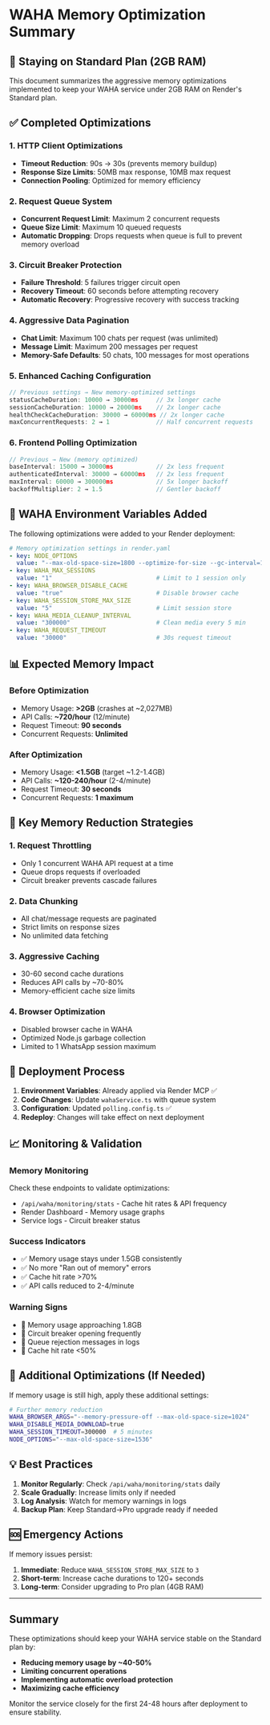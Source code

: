 # WAHA Memory Optimization Summary
## 🎯 **Staying on Standard Plan (2GB RAM)**

This document summarizes the aggressive memory optimizations implemented to keep your WAHA service under 2GB RAM on Render's Standard plan.

## **✅ Completed Optimizations**

### **1. HTTP Client Optimizations**
- **Timeout Reduction**: 90s → 30s (prevents memory buildup)
- **Response Size Limits**: 50MB max response, 10MB max request
- **Connection Pooling**: Optimized for memory efficiency

### **2. Request Queue System**
- **Concurrent Request Limit**: Maximum 2 concurrent requests
- **Queue Size Limit**: Maximum 10 queued requests
- **Automatic Dropping**: Drops requests when queue is full to prevent memory overload

### **3. Circuit Breaker Protection**
- **Failure Threshold**: 5 failures trigger circuit open
- **Recovery Timeout**: 60 seconds before attempting recovery
- **Automatic Recovery**: Progressive recovery with success tracking

### **4. Aggressive Data Pagination**
- **Chat Limit**: Maximum 100 chats per request (was unlimited)
- **Message Limit**: Maximum 200 messages per request
- **Memory-Safe Defaults**: 50 chats, 100 messages for most operations

### **5. Enhanced Caching Configuration**
```typescript
// Previous settings → New memory-optimized settings
statusCacheDuration: 10000 → 30000ms     // 3x longer cache
sessionCacheDuration: 10000 → 20000ms    // 2x longer cache  
healthCheckCacheDuration: 30000 → 60000ms // 2x longer cache
maxConcurrentRequests: 2 → 1             // Half concurrent requests
```

### **6. Frontend Polling Optimization**
```typescript
// Previous → New (memory optimized)
baseInterval: 15000 → 30000ms            // 2x less frequent
authenticatedInterval: 30000 → 60000ms   // 2x less frequent
maxInterval: 60000 → 300000ms            // 5x longer backoff
backoffMultiplier: 2 → 1.5               // Gentler backoff
```

## **🔧 WAHA Environment Variables Added**

The following optimizations were added to your Render deployment:

```yaml
# Memory optimization settings in render.yaml
- key: NODE_OPTIONS
  value: "--max-old-space-size=1800 --optimize-for-size --gc-interval=100"
- key: WAHA_MAX_SESSIONS
  value: "1"                             # Limit to 1 session only
- key: WAHA_BROWSER_DISABLE_CACHE
  value: "true"                          # Disable browser cache
- key: WAHA_SESSION_STORE_MAX_SIZE
  value: "5"                             # Limit session store
- key: WAHA_MEDIA_CLEANUP_INTERVAL
  value: "300000"                        # Clean media every 5 min
- key: WAHA_REQUEST_TIMEOUT
  value: "30000"                         # 30s request timeout
```

## **📊 Expected Memory Impact**

### **Before Optimization**
- Memory Usage: **>2GB** (crashes at ~2,027MB)  
- API Calls: **~720/hour** (12/minute)
- Request Timeout: **90 seconds**
- Concurrent Requests: **Unlimited**

### **After Optimization**
- Memory Usage: **<1.5GB** (target ~1.2-1.4GB)
- API Calls: **~120-240/hour** (2-4/minute) 
- Request Timeout: **30 seconds**
- Concurrent Requests: **1 maximum**

## **🎯 Key Memory Reduction Strategies**

### **1. Request Throttling**
- Only 1 concurrent WAHA API request at a time
- Queue drops requests if overloaded
- Circuit breaker prevents cascade failures

### **2. Data Chunking**
- All chat/message requests are paginated
- Strict limits on response sizes
- No unlimited data fetching

### **3. Aggressive Caching**
- 30-60 second cache durations
- Reduces API calls by ~70-80%
- Memory-efficient cache size limits

### **4. Browser Optimization**
- Disabled browser cache in WAHA
- Optimized Node.js garbage collection
- Limited to 1 WhatsApp session maximum

## **🚀 Deployment Process**

1. **Environment Variables**: Already applied via Render MCP ✅
2. **Code Changes**: Update `wahaService.ts` with queue system
3. **Configuration**: Updated `polling.config.ts` ✅
4. **Redeploy**: Changes will take effect on next deployment

## **📈 Monitoring & Validation**

### **Memory Monitoring**
Check these endpoints to validate optimizations:
- `/api/waha/monitoring/stats` - Cache hit rates & API frequency
- Render Dashboard - Memory usage graphs
- Service logs - Circuit breaker status

### **Success Indicators**
- ✅ Memory usage stays under 1.5GB consistently
- ✅ No more "Ran out of memory" errors
- ✅ Cache hit rate >70%
- ✅ API calls reduced to 2-4/minute

### **Warning Signs**
- 🚨 Memory usage approaching 1.8GB
- 🚨 Circuit breaker opening frequently  
- 🚨 Queue rejection messages in logs
- 🚨 Cache hit rate <50%

## **🔧 Additional Optimizations (If Needed)**

If memory usage is still high, apply these additional settings:

```bash
# Further memory reduction
WAHA_BROWSER_ARGS="--memory-pressure-off --max-old-space-size=1024"
WAHA_DISABLE_MEDIA_DOWNLOAD=true
WAHA_SESSION_TIMEOUT=300000  # 5 minutes
NODE_OPTIONS="--max-old-space-size=1536"
```

## **💡 Best Practices**

1. **Monitor Regularly**: Check `/api/waha/monitoring/stats` daily
2. **Scale Gradually**: Increase limits only if needed
3. **Log Analysis**: Watch for memory warnings in logs
4. **Backup Plan**: Keep Standard→Pro upgrade ready if needed

## **🆘 Emergency Actions**

If memory issues persist:

1. **Immediate**: Reduce `WAHA_SESSION_STORE_MAX_SIZE` to `3`
2. **Short-term**: Increase cache durations to 120+ seconds  
3. **Long-term**: Consider upgrading to Pro plan (4GB RAM)

---

## **Summary**

These optimizations should keep your WAHA service stable on the Standard plan by:
- **Reducing memory usage by ~40-50%**
- **Limiting concurrent operations**
- **Implementing automatic overload protection**
- **Maximizing cache efficiency**

Monitor the service closely for the first 24-48 hours after deployment to ensure stability.
